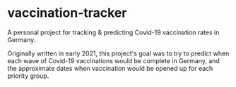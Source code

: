 # vaccination-tracker
A personal project for tracking &amp; predicting Covid-19 vaccination rates in Germany.

Originally written in early 2021, this project's goal was to try to predict when each wave of Covid-19 vaccinations would be complete in Germany, and the approximate dates when vaccination would be opened up for each priority group.
